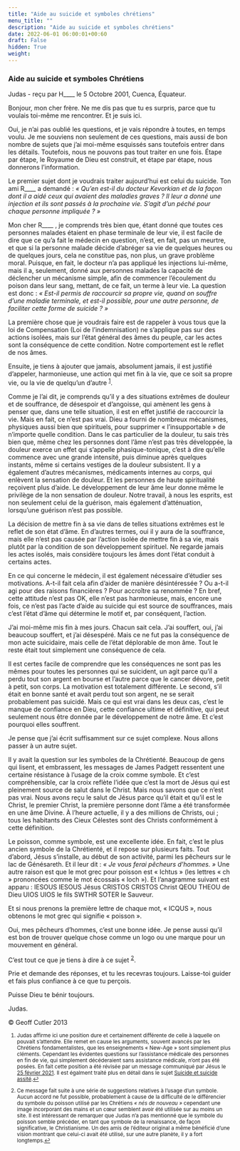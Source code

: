 ```yaml
---
title: "Aide au suicide et symboles chrétiens"
menu_title: ""
description: "Aide au suicide et symboles chrétiens"
date: 2022-06-01 06:00:01+00:60
draft: False
hidden: True
weight:
---
```

### Aide au suicide et symboles Chrétiens

Judas - reçu par H____ le 5 Octobre 2001, Cuenca, Équateur.

Bonjour, mon cher frère. Ne me dis pas que tu es surpris, parce que tu voulais toi-même me rencontrer. Et je suis ici.

Oui, je n’ai pas oublié les questions, et je vais répondre à toutes, en temps voulu. Je me souviens non seulement de ces questions, mais aussi de bon nombre de sujets que j’ai moi-même esquissés sans toutefois entrer dans les détails. Toutefois, nous ne pouvons pas tout traiter en une fois. Étape par étape, le Royaume de Dieu est construit, et étape par étape, nous donnerons l’information.

Le premier sujet dont je voudrais traiter aujourd’hui est celui du suicide. Ton ami R____ a demandé : *« Qu’en est-il du docteur Kevorkian et de la façon dont il a aidé ceux qui avaient des maladies graves ? Il leur a donné une injection et ils sont passés à la prochaine vie. S’agit d’un péché pour chaque personne impliquée ? »*

Mon cher R____ , je comprends très bien que, étant donné que toutes ces personnes malades étaient en phase terminale de leur vie, il est facile de dire que ce qu’a  fait le médecin en question, n’est, en fait, pas un meurtre, et que si la personne malade décide d’abréger sa vie de quelques heures ou de quelques jours, cela ne constitue pas, non plus, un grave problème moral. Puisque, en fait, le docteur n’a pas appliqué les injections lui-même, mais il a, seulement, donné aux personnes malades la capacité de déclencher un mécanisme simple, afin de commencer l’écoulement du poison dans leur sang, mettant, de ce fait, un terme à leur vie. La question est donc : *« Est-il permis de raccourcir sa propre vie, quand on souffre d’une maladie terminale, et est-il possible, pour une autre personne, de faciliter cette forme de suicide ? »*

La première chose que je voudrais faire est de rappeler à vous tous que la loi de Compensation (Loi de l’indemnisation) ne s’applique pas sur des actions isolées, mais sur l’état général des âmes du peuple, car les actes sont la conséquence de cette condition. Notre comportement est le reflet de nos âmes.

Ensuite, je tiens à ajouter que jamais, absolument jamais, il est justifié d’appeler, harmonieuse, une action qui met fin à la vie, que ce soit sa propre vie, ou la vie de quelqu’un d’autre <sup id="a1">[1](#f1)</sup>.

Comme je l’ai dit, je comprends qu’il y a des situations extrêmes de douleur et de souffrance, de désespoir et d’angoisse, qui amènent les gens à penser que, dans une telle situation, il est en effet justifié de raccourcir la vie. Mais en fait, ce n’est pas vrai. Dieu a fourni de nombreux mécanismes, physiques aussi bien que spirituels, pour supprimer « l’insupportable » de n’importe quelle condition. Dans le cas particulier de la douleur, tu sais très bien que, même chez les personnes dont l’âme n’est pas très développée, la douleur exerce un effet qui s’appelle phasique-tonique, c’est à dire qu’elle commence avec une grande intensité, puis diminue après quelques instants, même si certains vestiges de la douleur subsistent. Il y a également d’autres mécanismes, médicaments internes au corps, qui enlèvent la sensation de douleur. Et les personnes de haute spiritualité reçoivent plus d’aide. Le développement de leur âme leur donne même le privilège de la non sensation de douleur. Notre travail, à nous les esprits, est non seulement celui de la guérison, mais également d’atténuation, lorsqu’une guérison n’est pas possible.

La décision de mettre fin à sa vie dans de telles situations extrêmes est le reflet de son état d’âme. En d’autres termes, oui il y aura de la souffrance, mais elle n’est pas causée par l’action isolée de mettre fin à sa vie, mais plutôt par la condition de son développement spirituel. Ne regarde jamais les actes isolés, mais considère toujours les âmes dont l’état conduit à certains actes.

En ce qui concerne le médecin, il est également nécessaire d’étudier ses motivations. A-t-il fait cela afin d’aider de manière désintéressée ? Ou a-t-il agi pour des raisons financières ? Pour accroître sa renommée ? En bref, cette attitude n’est pas OK, elle n’est pas harmonieuse, mais, encore une fois, ce n’est pas l’acte d’aide au suicide qui est source de souffrances, mais c’est l’état d’âme qui détermine le motif et, par conséquent, l’action.

J’ai moi-même mis fin à mes jours. Chacun sait cela. J’ai souffert, oui, j’ai beaucoup souffert, et j’ai désespéré. Mais ce ne fut pas la conséquence de mon acte suicidaire, mais celle de l’état déplorable de mon âme. Tout le reste était tout simplement une conséquence de cela.

Il est certes facile de comprendre que les conséquences ne sont pas les mêmes pour toutes les personnes qui se suicident, un agit parce qu’il a perdu tout son argent en bourse et l’autre parce que le cancer dévore, petit à petit, son corps. La motivation est totalement différente. Le second, s’il était en bonne santé et avait perdu tout son argent, ne se serait probablement pas suicidé. Mais ce qui est vrai dans les deux cas, c’est le manque de confiance en Dieu, cette confiance ultime et définitive, qui peut seulement nous être donnée par le développement de notre âme. Et c’est pourquoi elles souffrent.

Je pense que j’ai écrit suffisamment sur ce sujet complexe. Nous allons passer à un autre sujet.

Il y avait la question sur les symboles de la Chrétienté. Beaucoup de gens qui lisent, et embrassent, les messages de James Padgett ressentent une certaine résistance à l’usage de la croix comme symbole. Et c’est compréhensible, car la croix reflète l’idée que c’est la mort de Jésus qui est pleinement source de salut dans le Christ. Mais nous savons que ce n’est pas vrai. Nous avons reçu le salut de Jésus parce qu’il était et qu’il est le Christ, le premier Christ, la première personne dont l’âme a été transformée en une âme Divine. À l’heure actuelle, il y a des millions de Christs, oui ; tous les habitants des Cieux Célestes sont des Christs conformément à cette définition.

Le poisson, comme symbole, est une excellente idée. En fait, c’est le plus ancien symbole de la Chrétienté, et il repose sur plusieurs faits. Tout d’abord, Jésus s’installe, au début de son activité, parmi les pêcheurs sur le lac de Génésareth. Et il leur dit : *« Je vous ferai pêcheurs d’hommes. »* Une autre raison est que le mot grec pour poisson est « Ichtus » (les lettres « ch » prononcées comme le mot écossais « loch »). Et l’anagramme suivant est apparu : IESOUS IESOUS Jésus CRISTOS CRISTOS Christ QEOU THEOU de Dieu UIOS UIOS le fils SWTHR SOTER le Sauveur.

Et si nous prenons la première lettre de chaque mot, « ICQUS », nous obtenons le mot grec qui signifie « poisson ».

Oui, mes pêcheurs d’hommes, c’est une bonne idée. Je pense aussi qu’il est bon de trouver quelque chose comme un logo ou une marque pour un mouvement en général.

C’est tout ce que je tiens à dire à ce sujet <sup id="a2">[2](#f2)</sup>.

Prie et demande des réponses, et tu les recevras toujours. Laisse-toi guider et fais plus confiance à ce que tu perçois.

Puisse Dieu te bénir toujours.

Judas.

© Geoff Cutler 2013
<small>

1. <large id="f1"> Judas affirme ici une position dure et certainement différente de celle à laquelle on pouvait s’attendre. Elle remet en cause les arguments, souvent avancés par les Chrétiens fondamentalistes, que les enseignements « New-Age » sont simplement plus cléments. Cependant les évidentes questions sur l’assistance médicale des personnes en fin de vie, qui simplement décéderaient sans assistance médicale, n’ont pas été posées. En fait cette position a été révisée par un message communiqué par Jésus le [25 février 2021](/fr-contemporary-messages/fr-contemporary-messages-by-date-order/fr-contemporary-messages-2021/fr-2021-2-25-1-af-jesus/). Il est égalment traité plus en détail dans le sujet [Suicide et suicide assité](/7-fr-life-after-death/7-6-fr-suicide-and-assisted-suicide/).[↩](#a1)

2. <large id="f2"> Ce  message fait suite à une série de suggestions relatives à l’usage d’un symbole. Aucun accord ne fut possible, probablement à cause de la difficulté de le différencier du symbole du poisson utilisé par les Chrétiens *« nés de nouveau »* cependant une image incorporant des mains et un cœur semblent avoir été utilisée sur au moins un site.  Il est intéressant de remarquer que Judas n’a pas mentionné que le symbole du poisson semble précéder, en tant que symbole de la renaissance, de façon significative, le Christianisme. Un des amis de l’éditeur original a même bénéficié d’une vision montrant que  celui-ci avait été utilisé, sur une autre planète, il y a fort longtemps.[↩](#a2)
